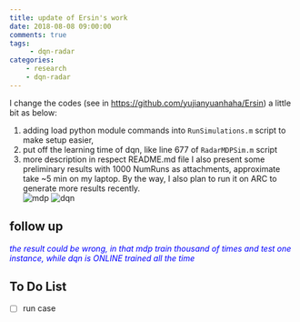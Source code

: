 ```yaml
---
title: update of Ersin's work
date: 2018-08-08 09:00:00
comments: true
tags:
     - dqn-radar 
categories: 
    - research
    - dqn-radar
---
```

I change the codes (see in https://github.com/yujianyuanhaha/Ersin) a little bit as below:
1. adding load python module commands into ```RunSimulations.m``` script to make setup easier,
2. put off the learning time of dqn, like line 677 of ```RadarMDPSim.m``` script
3. more description in respect README.md file
I also present some preliminary results with 1000 NumRuns as attachments, approximate take ~5 min on my laptop. By the way, I also plan to run it on ARC to generate more results recently.  
![mdp](/content/images/lab/0808dqn.jpeg)
![dqn](/content/images/lab/0808mdp.jpeg)


 ## follow up  
 <span style="color:blue"> *the result could be wrong, in that mdp train thousand of times and test one instance, while dqn is ONLINE trained all the time* </span> 

## To Do List
- [ ] run case